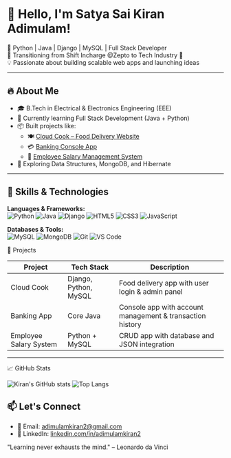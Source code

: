 # 👋 Hello, I'm Satya Sai Kiran Adimulam!

🎯 Python | Java | Django | MySQL | Full Stack Developer  
📍 Transitioning from Shift Incharge @Zepto to Tech Industry 🚀  
💡 Passionate about building scalable web apps and launching ideas

---

## 🔥 About Me

- 🎓 B.Tech in Electrical & Electronics Engineering (EEE)
- 🧱 Currently learning Full Stack Development (Java + Python)
- 📦 Built projects like:  
   - 🍽️ [Cloud Cook – Food Delivery Website](#)  
   - 💳 [Banking Console App](#)  
   - 🧾 [Employee Salary Management System](#)
- 🌱 Exploring Data Structures, MongoDB, and Hibernate

---

## 🚀 Skills & Technologies

**Languages & Frameworks:**  
![Python](https://img.shields.io/badge/Python-3776AB?style=for-the-badge&logo=python&logoColor=white)
![Java](https://img.shields.io/badge/Java-ED8B00?style=for-the-badge&logo=java&logoColor=white)
![Django](https://img.shields.io/badge/Django-092E20?style=for-the-badge&logo=django&logoColor=white)
![HTML5](https://img.shields.io/badge/HTML5-E34F26?style=for-the-badge&logo=html5&logoColor=white)
![CSS3](https://img.shields.io/badge/CSS3-1572B6?style=for-the-badge&logo=css3&logoColor=white)
![JavaScript](https://img.shields.io/badge/JavaScript-F7DF1E?style=for-the-badge&logo=javascript&logoColor=black)

**Databases & Tools:**  
![MySQL](https://img.shields.io/badge/MySQL-005C84?style=for-the-badge&logo=mysql&logoColor=white)
![MongoDB](https://img.shields.io/badge/MongoDB-47A248?style=for-the-badge&logo=mongodb&logoColor=white)
![Git](https://img.shields.io/badge/Git-F05032?style=for-the-badge&logo=git&logoColor=white)
![VS Code](https://img.shields.io/badge/VSCode-007ACC?style=for-the-badge&logo=visual-studio-code&logoColor=white)

📌 Projects

| Project | Tech Stack | Description |
|--------|------------|-------------|
| Cloud Cook | Django, Python, MySQL | Food delivery app with user login & admin panel |
| Banking App | Core Java | Console app with account management & transaction history |
| Employee Salary System | Python + MySQL | CRUD app with database and JSON integration |

---

📈 GitHub Stats

![Kiran's GitHub stats](https://github-readme-stats.vercel.app/api?username=adimulamkiran2&show_icons=true&theme=tokyonight)
![Top Langs](https://github-readme-stats.vercel.app/api/top-langs/?username=adimulamkiran2&layout=compact&theme=tokyonight)

## 📫 Let's Connect

- 📧 Email: [adimulamkiran2@gmail.com](mailto:adimulamkiran2@gmail.com)  
- 💼 LinkedIn: [linkedin.com/in/adimulamkiran2](https://linkedin.com/in/adimulamkiran2)


"Learning never exhausts the mind." – Leonardo da Vinci
